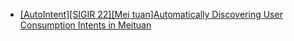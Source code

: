 - [[AutoIntent][SIGIR 22][Mei tuan]Automatically Discovering User Consumption Intents in Meituan](https://dl.acm.org/doi/pdf/10.1145/3534678.3539122)
